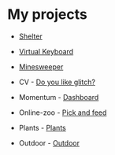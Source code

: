 # My projects

* [Shelter](https://archdemon7.github.io/projects/shelter/pages/main)
* [Virtual Keyboard](https://archdemon7.github.io/virtual-keyboard/)
* [Minesweeper](https://archdemon7.github.io/projects/minesweeper/)



* CV - [Do you like glitch?](https://archdemon7.github.io/projects/cv/)
* Momentum - [Dashboard](https://archdemon7.github.io/projects/momentum/)
* Online-zoo - [Pick and feed](https://archdemon7.github.io/projects/online-zoo/pages/main/)
* Plants - [Plants](https://archdemon7.github.io/projects/plants)
* Outdoor - [Outdoor](https://archdemon7.github.io/projects/outdoor)
